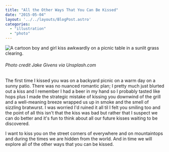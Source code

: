 ```yaml
---
title: "All the Other Ways That You Can Be Kissed"
date: "2015-05-04"
layout: '../../layouts/BlogPost.astro'
categories: 
  - "illustration"
  - "photo"
---
```


![A cartoon boy and girl kiss awkwardly on a picnic table in a sunlit grass clearing.](/assets/images/Week-21.jpg)

###### Photo credit Jake Givens via Unsplash.com

The first time I kissed you was on a backyard picnic on a warm day on a sunny patio. There was no nuanced romantic plan; I pretty much just blurted out a kiss and I remember I had a beer in my hand so I probably tasted like hops plus I made the strategic mistake of kissing you downwind of the grill and a well-meaning breeze wrapped us up in smoke and the smell of sizzling bratwurst. I was worried I'd ruined it all til I felt you smiling too and the point of all this isn't that the kiss was bad but rather that I suspect we can do better and it's fun to think about all our future kisses waiting to be discovered.

I want to kiss you on the street corners of everywhere and on mountaintops and during the times we are hidden from the world. And in time we will explore all of the other ways that you can be kissed.
